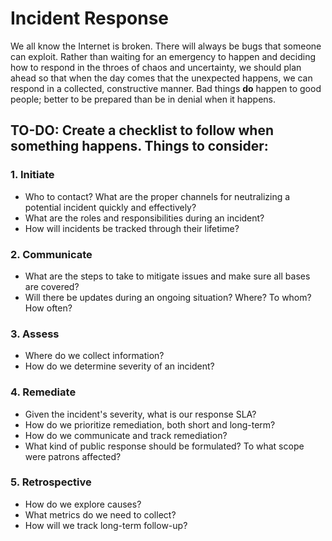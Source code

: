 # Incident Response

We all know the Internet is broken. There will always be bugs that someone can exploit.
Rather than waiting for an emergency to happen and deciding how to respond in the throes of chaos and uncertainty, we should plan ahead so that when the day comes that the unexpected happens, we can respond in a collected, constructive manner.
Bad things **do** happen to good people; better to be prepared than be in denial when it happens.

## TO-DO: Create a checklist to follow when something happens. Things to consider:
### 1. Initiate
* Who to contact? What are the proper channels for neutralizing a potential incident quickly and effectively?
* What are the roles and responsibilities during an incident?
* How will incidents be tracked through their lifetime?

### 2. Communicate
* What are the steps to take to mitigate issues and make sure all bases are covered?
* Will there be updates during an ongoing situation? Where? To whom? How often?

### 3. Assess
* Where do we collect information?
* How do we determine severity of an incident?

### 4. Remediate
* Given the incident's severity, what is our response SLA?
* How do we prioritize remediation, both short and long-term?
* How do we communicate and track remediation?
* What kind of public response should be formulated? To what scope were patrons affected?

### 5. Retrospective
* How do we explore causes?
* What metrics do we need to collect?
* How will we track long-term follow-up?